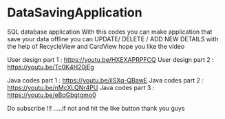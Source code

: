 # DataSavingApplication

SQL database application 
With this codes you can make application that save your data offline
you can UPDATE/ DELETE / ADD NEW DETAILS 
with the help of RecycleView and CardView
hope you like the video

User design part 1 : https://youtu.be/HXEXAPRPFCQ
User design part 2 : https://youtu.be/Tc0K4H20jEg

Java codes part 1 : https://youtu.be/ilSXq-QBawE
Java codes part 2 : https://youtu.be/nMcXLQNr4PU
Java codes part 3 : https://youtu.be/eBqGbgtgmo0

Do subscribe !!! .....if not
and hit the like button
thank you guys
